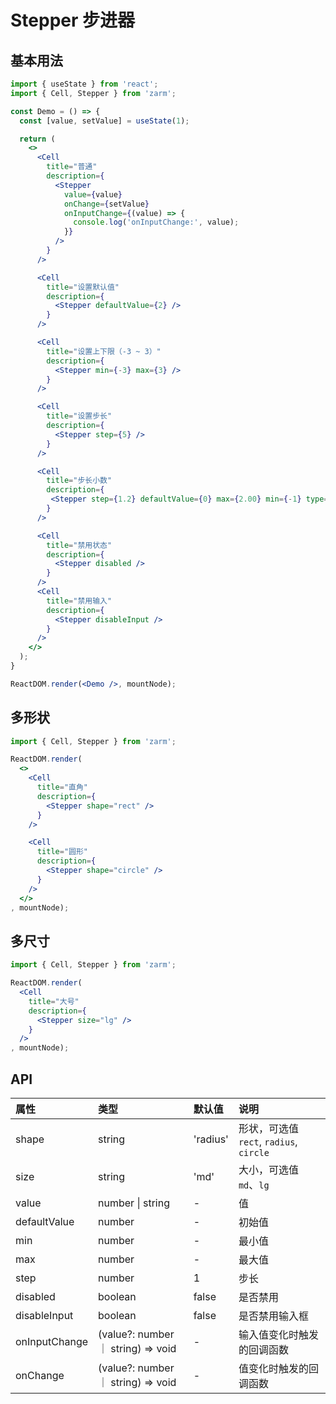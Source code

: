 # Stepper 步进器



## 基本用法
```jsx
import { useState } from 'react';
import { Cell, Stepper } from 'zarm';

const Demo = () => {
  const [value, setValue] = useState(1);

  return (
    <>
      <Cell
        title="普通"
        description={
          <Stepper
            value={value}
            onChange={setValue}
            onInputChange={(value) => {
              console.log('onInputChange:', value);
            }}
          />
        }
      />

      <Cell
        title="设置默认值"
        description={
          <Stepper defaultValue={2} />
        }
      />

      <Cell
        title="设置上下限（-3 ~ 3）"
        description={
          <Stepper min={-3} max={3} />
        }
      />

      <Cell
        title="设置步长"
        description={
          <Stepper step={5} />
        }
      />

      <Cell
        title="步长小数"
        description={
         <Stepper step={1.2} defaultValue={0} max={2.00} min={-1} type="text" />
        }
      />

      <Cell
        title="禁用状态"
        description={
          <Stepper disabled />
        }
      />
      <Cell
        title="禁用输入"
        description={
          <Stepper disableInput />
        }
      />
    </>
  );
}

ReactDOM.render(<Demo />, mountNode);
```



## 多形状
```jsx
import { Cell, Stepper } from 'zarm';

ReactDOM.render(
  <>
    <Cell
      title="直角"
      description={
        <Stepper shape="rect" />
      }
    />

    <Cell
      title="圆形"
      description={
        <Stepper shape="circle" />
      }
    />
  </>
, mountNode);
```



## 多尺寸
```jsx
import { Cell, Stepper } from 'zarm';

ReactDOM.render(
  <Cell
    title="大号"
    description={
      <Stepper size="lg" />
    }
  />
, mountNode);
```



## API

| 属性 | 类型 | 默认值 | 说明 |
| :--- | :--- | :--- | :--- |
| shape | string | 'radius' | 形状，可选值 `rect`, `radius`, `circle` |
| size | string | 'md' | 大小，可选值 `md`、`lg` |
| value | number \| string | - | 值 |
| defaultValue | number | - | 初始值 |
| min | number | - | 最小值 |
| max | number | - | 最大值 |
| step | number | 1 | 步长 |
| disabled | boolean | false | 是否禁用 |
| disableInput | boolean | false | 是否禁用输入框 |
| onInputChange | (value?: number ｜ string) => void | - | 输入值变化时触发的回调函数 |
| onChange | (value?: number ｜ string) => void | - | 值变化时触发的回调函数 |
